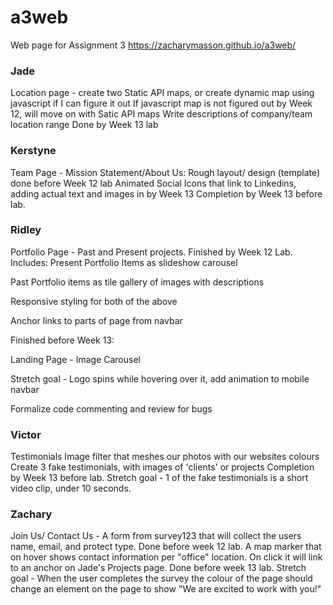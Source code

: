 # a3web
Web page for Assignment 3
https://zacharymasson.github.io/a3web/


### Jade
Location page - create two Static API maps, or create dynamic map using javascript if I can figure it out
If javascript map is not figured out by Week 12, will move on with Satic API maps
Write descriptions of company/team location range
Done by Week 13 lab

### Kerstyne
Team Page - Mission Statement/About Us: Rough layout/ design (template) done before Week 12 lab
Animated Social Icons that link to Linkedins, adding actual text and images in by Week 13
Completion by Week 13 before lab. 

### Ridley
Portfolio Page - Past and Present projects. Finished by Week 12 Lab. Includes:
Present Portfolio Items as slideshow carousel

Past Portfolio items as tile gallery of images with descriptions

Responsive styling for both of the above

Anchor links to parts of page from navbar




Finished before Week 13:

Landing Page - Image Carousel

Stretch goal - Logo spins while hovering over it, add animation to mobile navbar

Formalize code commenting and review for bugs

### Victor
Testimonials
Image filter that meshes our photos with our websites colours
Create 3 fake testimonials, with images of 'clients' or projects Completion by Week 13 before lab. 
Stretch goal - 1 of the fake testimonials is a short video clip, under 10 seconds.

### Zachary
Join Us/ Contact Us - A form from survey123 that will collect the users name, email, and protect type. Done before week 12 lab. 
A map marker that on hover shows contact information per "office" location. On click it will link to an anchor on Jade's Projects page. Done before week 13 lab. 
Stretch goal - When the user completes the survey the colour of the page should change an element on the page to show "We are excited to work with you!"

